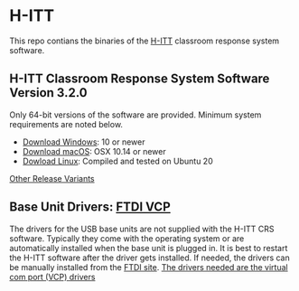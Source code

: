 # H-ITT

This repo contians the binaries of the [H-ITT](www.h-itt.com) classroom response system software.

## H-ITT Classroom Response System Software Version 3.2.0

Only 64-bit versions of the software are provided. Minimum system requirements are noted below.

* [Download Windows](https://github.com/vlabella/H-ITT/releases/download/v3.2.0/H-ITT-3.2.0-win64s.exe): 10 or newer
* [Download macOS](https://github.com/vlabella/H-ITT/releases/download/v3.2.0/H-ITT-3.2.0-macos.dmg):  OSX 10.14 or newer
* [Dowload Linux](https://github.com/vlabella/H-ITT/releases/download/v3.2.0/H-ITT-3.2.0-linux.tar.gz): Compiled and tested on Ubuntu 20

[Other Release Variants](https://github.com/vlabella/H-ITT/releases/tag/v3.2.0)

## Base Unit Drivers: [FTDI VCP](https://ftdichip.com/drivers/vcp-drivers)

The drivers for the USB base units are not supplied with the H-ITT CRS software.  Typically they come with the operating system or are automatically installed when the base unit is plugged in.  It is best to restart the H-ITT software after the driver gets installed.  If needed, the drivers can be manually installed from the [FTDI site](https://ftdichip.com).  [The drivers needed are the virtual com port (VCP) drivers](https://ftdichip.com/drivers/vcp-drivers)
